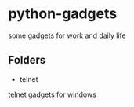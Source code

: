 # python-gadgets
some gadgets for work and daily life

## Folders

- telnet

telnet gadgets for windows